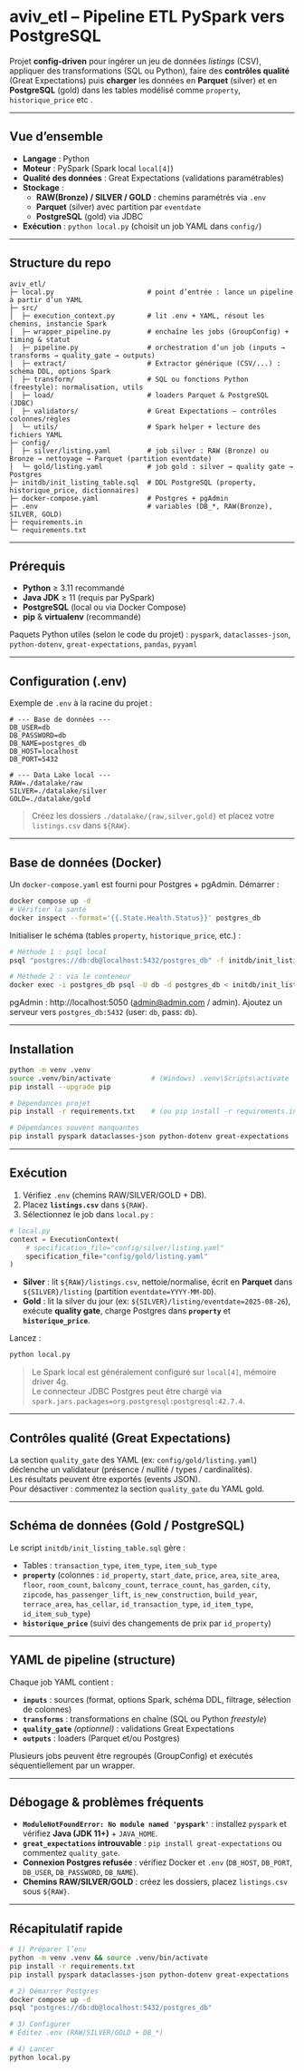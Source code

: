 
# aviv_etl – Pipeline ETL PySpark vers PostgreSQL

Projet **config-driven** pour ingérer un jeu de données *listings* (CSV), appliquer des transformations (SQL ou Python),
faire des **contrôles qualité** (Great Expectations) puis **charger** les données en **Parquet** (silver) et en **PostgreSQL**
(gold) dans les tables  modélisé comme `property`, `historique_price` etc .

---

## Vue d’ensemble

- **Langage** : Python
- **Moteur** : PySpark (Spark local `local[4]`)
- **Qualité des données** : Great Expectations (validations paramétrables)
- **Stockage** :
  - **RAW(Bronze) / SILVER / GOLD** : chemins paramétrés via `.env`
  - **Parquet** (silver) avec partition par `eventdate`
  - **PostgreSQL** (gold) via JDBC
- **Exécution** : `python local.py` (choisit un job YAML dans `config/`)

---

## Structure du repo

```
aviv_etl/
├─ local.py                       # point d’entrée : lance un pipeline à partir d’un YAML
├─ src/
│  ├─ execution_context.py        # lit .env + YAML, résout les chemins, instancie Spark
│  ├─ wrapper_pipeline.py         # enchaîne les jobs (GroupConfig) + timing & statut
│  ├─ pipeline.py                 # orchestration d’un job (inputs → transforms → quality_gate → outputs)
│  ├─ extract/                    # Extractor générique (CSV/...) : schéma DDL, options Spark
│  ├─ transform/                  # SQL ou fonctions Python (freestyle): normalisation, utils
│  ├─ load/                       # loaders Parquet & PostgreSQL (JDBC)
│  ├─ validators/                 # Great Expectations – contrôles colonnes/règles
│  └─ utils/                      # Spark helper + lecture des fichiers YAML
├─ config/
│  ├─ silver/listing.yaml         # job silver : RAW (Bronze) ou Bronze → nettoyage → Parquet (partition eventdate)
│  └─ gold/listing.yaml           # job gold : silver → quality gate → Postgres
├─ initdb/init_listing_table.sql  # DDL PostgreSQL (property, historique_price, dictionnaires)
├─ docker-compose.yaml            # Postgres + pgAdmin
├─ .env                           # variables (DB_*, RAW(Bronze), SILVER, GOLD)
├─ requirements.in
└─ requirements.txt
```

---

##  Prérequis

- **Python** ≥ 3.11 recommandé
- **Java JDK** ≥ 11 (requis par PySpark)
- **PostgreSQL** (local ou via Docker Compose)
- **pip** & **virtualenv** (recommandé)

Paquets Python utiles (selon le code du projet) :
`pyspark`, `dataclasses-json`, `python-dotenv`, `great-expectations`, `pandas`, `pyyaml`

---

## Configuration (.env)

Exemple de `.env` à la racine du projet :

```env
# --- Base de données ---
DB_USER=db
DB_PASSWORD=db
DB_NAME=postgres_db
DB_HOST=localhost
DB_PORT=5432

# --- Data Lake local ---
RAW=./datalake/raw
SILVER=./datalake/silver
GOLD=./datalake/gold
```

> Créez les dossiers `./datalake/{raw,silver,gold}` et placez votre `listings.csv` dans `${RAW}`.

---

## Base de données (Docker)

Un `docker-compose.yaml` est fourni pour Postgres + pgAdmin. Démarrer :

```bash
docker compose up -d
# Vérifier la santé
docker inspect --format='{{.State.Health.Status}}' postgres_db
```

Initialiser le schéma (tables `property`, `historique_price`, etc.) :

```bash
# Méthode 1 : psql local
psql "postgres://db:db@localhost:5432/postgres_db" -f initdb/init_listing_table.sql

# Méthode 2 : via le conteneur
docker exec -i postgres_db psql -U db -d postgres_db < initdb/init_listing_table.sql
```

pgAdmin : http://localhost:5050 (admin@admin.com / admin). Ajoutez un serveur vers `postgres_db:5432` (user: `db`, pass: `db`).

---

## Installation

```bash
python -m venv .venv
source .venv/bin/activate          # (Windows) .venv\Scripts\activate
pip install --upgrade pip

# Dépendances projet
pip install -r requirements.txt    # (ou pip install -r requirements.in)

# Dépendances souvent manquantes
pip install pyspark dataclasses-json python-dotenv great-expectations
```


---

## Exécution

1) Vérifiez `.env` (chemins RAW/SILVER/GOLD + DB).  
2) Placez **`listings.csv`** dans `${RAW}`.  
3) Sélectionnez le job dans `local.py` :

```python
# local.py
context = ExecutionContext(
    # specification_file="config/silver/listing.yaml"
    specification_file="config/gold/listing.yaml"
)
```

- **Silver** : lit `${RAW}/listings.csv`, nettoie/normalise, écrit en **Parquet** dans `${SILVER}/listing` (partition `eventdate=YYYY-MM-DD`).  
- **Gold** : lit la silver du jour (ex: `${SILVER}/listing/eventdate=2025-08-26`), exécute **quality gate**, charge Postgres dans **`property`** et **`historique_price`**.

Lancez :

```bash
python local.py
```

> Le Spark local est généralement configuré sur `local[4]`, mémoire driver 4g.  
> Le connecteur JDBC Postgres peut être chargé via `spark.jars.packages=org.postgresql:postgresql:42.7.4`.

---

## Contrôles qualité (Great Expectations)

La section `quality_gate` des YAML (ex: `config/gold/listing.yaml`) déclenche un validateur (présence / nullité / types / cardinalités).  
Les résultats peuvent être exportés (events JSON).  
Pour désactiver : commentez la section `quality_gate` du YAML gold.

---

## Schéma de données (Gold / PostgreSQL)

Le script `initdb/init_listing_table.sql` gère :

- Tables : `transaction_type`, `item_type`, `item_sub_type`
- **`property`** (colonnes : `id_property`, `start_date`, `price`, `area`, `site_area`, `floor`, `room_count`, `balcony_count`, `terrace_count`, `has_garden`, `city`, `zipcode`, `has_passenger_lift`, `is_new_construction`, `build_year`, `terrace_area`, `has_cellar`, `id_transaction_type`, `id_item_type`, `id_item_sub_type`)
- **`historique_price`** (suivi des changements de prix par `id_property`)


---

## YAML de pipeline (structure)

Chaque job YAML contient :

- **`inputs`** : sources (format, options Spark, schéma DDL, filtrage, sélection de colonnes)
- **`transforms`** : transformations en chaîne (SQL ou Python *freestyle*)
- **`quality_gate`** *(optionnel)* : validations Great Expectations
- **`outputs`** : loaders (Parquet et/ou Postgres)

Plusieurs jobs peuvent être regroupés (GroupConfig) et exécutés séquentiellement par un wrapper.

---

## Débogage & problèmes fréquents

- **`ModuleNotFoundError: No module named 'pyspark'`** : installez `pyspark` et vérifiez **Java (JDK 11+)** + `JAVA_HOME`.
- **`great_expectations` introuvable** : `pip install great-expectations` ou commentez `quality_gate`.
- **Connexion Postgres refusée** : vérifiez Docker et `.env` (`DB_HOST`, `DB_PORT`, `DB_USER`, `DB_PASSWORD`, `DB_NAME`).
- **Chemins RAW/SILVER/GOLD** : créez les dossiers, placez `listings.csv` sous `${RAW}`.

---





## Récapitulatif rapide

```bash
# 1) Préparer l’env
python -m venv .venv && source .venv/bin/activate
pip install -r requirements.txt
pip install pyspark dataclasses-json python-dotenv great-expectations

# 2) Démarrer Postgres
docker compose up -d
psql "postgres://db:db@localhost:5432/postgres_db" 

# 3) Configurer
# Éditez .env (RAW/SILVER/GOLD + DB_*)

# 4) Lancer
python local.py
```

